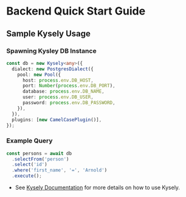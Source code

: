# Backend Quick Start Guide

## Sample Kysely Usage

### Spawning Kysley DB Instance

```typescript
const db = new Kysely<any>({
  dialect: new PostgresDialect({
    pool: new Pool({
      host: process.env.DB_HOST,
      port: Number(process.env.DB_PORT),
      database: process.env.DB_NAME,
      user: process.env.DB_USER,
      password: process.env.DB_PASSWORD,
    }),
  }),
  plugins: [new CamelCasePlugin()],
});
```

### Example Query

```typescript
const persons = await db
  .selectFrom('person')
  .select('id')
  .where('first_name', '=', 'Arnold')
  .execute();
```

- See [Kysely Documentation](https://kysely.dev/docs/intro) for more details on how to use Kysely.
